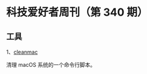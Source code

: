 # 科技爱好者周刊（第 340 期）

## 工具

1、[cleanmac](https://github.com/hkdobrev/cleanmac)

清理 macOS 系统的一个命令行脚本。

